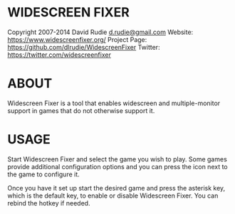WIDESCREEN FIXER
================
Copyright 2007-2014 David Rudie <d.rudie@gmail.com>
Website: https://www.widescreenfixer.org/
Project Page: https://github.com/dlrudie/WidescreenFixer
Twitter: https://twitter.com/widescreenfixer

ABOUT
=====
Widescreen Fixer is a tool that enables widescreen and multiple-monitor
support in games that do not otherwise support it.

USAGE
=====
Start Widescreen Fixer and select the game you wish to play.  Some games
provide additional configuration options and you can press the icon next to
the game to configure it.

Once you have it set up start the desired game and press the asterisk key,
which is the default key, to enable or disable Widescreen Fixer.  You can
rebind the hotkey if needed.
